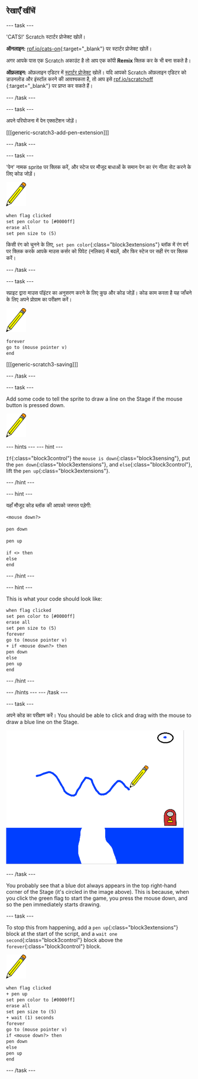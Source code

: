 ## रेखाएँ खींचें

\--- task \---

'CATS!' Scratch स्टार्टर प्रोजेक्ट खोलें।

**ऑनलाइन:** [rpf.io/cats-on](http://rpf.io/cats-on){:target="_blank"} पर स्टार्टर प्रोजेक्ट खोलें।

अगर आपके पास एक Scratch अकाउंट है तो आप एक कॉपी **Remix** क्लिक कर के भी बना सकते है।

**ऑफ़लाइन:** ऑफ़लाइन एडिटर में [स्टार्टर प्रोजेक्ट](http://rpf.io/p/en/cats-go) खोलें। यदि आपको Scratch ऑफ़लाइन एडिटर को डाउनलोड और इंस्टॉल करने की आवश्यकता है, तो आप इसे [rpf.io/scratchoff](http://rpf.io/scratchoff) {:target="_blank"} पर प्राप्त कर सकते हैं।

\--- /task \---

\--- task \---

अपने परियोजना में पेन एक्सटेंशन जोड़ें।

[[[generic-scratch3-add-pen-extension]]]

\--- /task \---

\--- task \---

'पेन' नामक sprite पर क्लिक करें, और स्टेज पर मौजूद बाधाओं के समान पेन का रंग नीला सेट करने के लिए कोड जोड़ें।

![पेन स्प्राइट](images/pen-sprite.png)

```blocks3
when flag clicked
set pen color to [#0000ff]
erase all
set pen size to (5)
```

किसी रंग को चुनने के लिए, `set pen color`{:class="block3extensions"} ब्लॉक में रंग वर्ग पर क्लिक करके आपके माउस कर्सर को पिपेट (नलिका) में बदलें, और फिर स्टेज पर सही रंग पर क्लिक करें।

\--- /task \---

\--- task \---

स्प्राइट द्वारा माउस पॉइंटर का अनुसरण करने के लिए कुछ और कोड जोड़ें। कोड काम करता है यह जाँचने के लिए अपने प्रोग्राम का परीक्षण करें।

![पेन स्प्राइट](images/pen-sprite.png)

```blocks3
forever
go to (mouse pointer v)
end
```

[[[generic-scratch3-saving]]]

\--- /task \---

\--- task \---

Add some code to tell the sprite to draw a line on the Stage if the mouse button is pressed down.

![पेन स्प्राइट](images/pen-sprite.png)

\--- hints \--- \--- hint \---

`If`{:class="block3control"} the `mouse is down`{:class="block3sensing"}, put the `pen down`{:class="block3extensions"}, and `else`{:class="block3control"}, lift the `pen up`{:class="block3extensions"}.

\--- /hint \---

\--- hint \---

यहाँ मौजूद कोड ब्लॉक की आपको जरुरत पड़ेगी:

```blocks3
<mouse down?>

pen down

pen up

if <> then
else
end
```

\--- /hint \---

\--- hint \---

This is what your code should look like:

```blocks3
when flag clicked
set pen color to [#0000ff]
erase all
set pen size to (5)
forever
go to (mouse pointer v)
+ if <mouse down?> then
pen down
else
pen up
end
```

\--- /hint \---

\--- /hints \--- \--- /task \---

\--- task \---

अपने कोड का परीक्षण करें। You should be able to click and drag with the mouse to draw a blue line on the Stage.

![एक रेखा खींचें](images/draw-a-line.png)

\--- /task \---

You probably see that a blue dot always appears in the top right-hand corner of the Stage (it's circled in the image above). This is because, when you click the green flag to start the game, you press the mouse down, and so the pen immediately starts drawing.

\--- task \---

To stop this from happening, add a `pen up`{:class="block3extensions"} block at the start of the script, and a `wait one second`{:class="block3control"} block above the `forever`{:class="block3control"} block.

![पेन स्प्राइट](images/pen-sprite.png)

```blocks3
when flag clicked
+ pen up
set pen color to [#0000ff]
erase all
set pen size to (5)
+ wait (1) seconds
forever
go to (mouse pointer v)
if <mouse down?> then
pen down
else
pen up
end
```

\--- /task \---